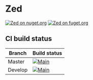 # Zed

[![Zed on nuget.org](https://img.shields.io/nuget/v/Zed.svg)](https://www.nuget.org/packages/Zed) [![Zed on fuget.org](https://www.fuget.org/packages/Zed/badge.svg)](https://www.fuget.org/packages/Zed)

## CI build status

| Branch  | Build status                                                                                                                                             |
| ------- | -------------------------------------------------------------------------------------------------------------------------------------------------------- |
| Master  | [![Main](https://github.com/ztepsic/zed/actions/workflows/main.yml/badge.svg)](https://github.com/ztepsic/zed/actions/workflows/main.yml)                |
| Develop | [![Main](https://github.com/ztepsic/zed/actions/workflows/main.yml/badge.svg?branch=develop)](https://github.com/ztepsic/zed/actions/workflows/main.yml) |

